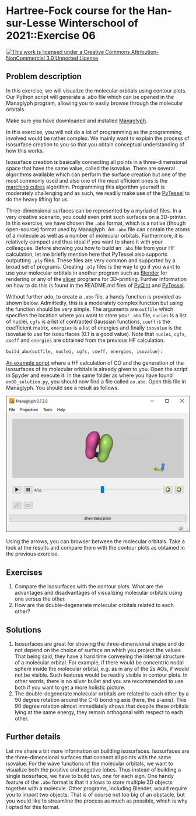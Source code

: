 # Hartree-Fock course for the Han-sur-Lesse Winterschool of 2021::Exercise 06

[![This work is licensed under a Creative Commons Attribution-NonCommercial 3.0 Unported License](https://i.creativecommons.org/l/by-nc/3.0/88x31.png)](http://creativecommons.org/licenses/by-nc/3.0/)

## Problem description
In this exercise, we will visualize the molecular orbitals using
contour plots. Our Python script will generate a .abo file which
can be opened in the Managlyph program, allowing you to easily
browse through the molecular orbitals.

Make sure you have downloaded and installed [Managlyph](https://www.managlyph.nl/download).

In this exercise, you will not do a lot of programming as the programming
involved would be rather complex. We mainly want to explain the process
of isosurface creation to you so that you obtain conceptual understanding
of how this works.

Isosurface creation is basically connecting all points in a three-dimensional space
that have the same value, called the isovalue. There are several algorithms
available which can perform the surface creation but one of the most commonly
used and also one of the most efficient ones is the [marching cubes](https://en.wikipedia.org/wiki/Marching_cubes)
algorithm. Programming this algorithm yourself is moderately challenging
and as such, we readily make use of the [PyTessel](https://github.com/ifilot/pytessel) to
do the heavy lifting for us.

Three-dimensional surfaces can be represented by a myriad of files. In a very creative
scenario, you could even print such surfaces on a 3D-printer. In this exercise,
we have chosen the `.abo` format, which is a native (though open-source) format used
by Managlyph. An `.abo` file can contain the atoms of a molecule as well as a number
of molecular orbitals. Furthermore, it is relatively compact and thus ideal if you want
to share it with your colleagues. Before showing you how to build an `.abo` file from
your HF calculation, let me briefly mention here that PyTessel also supports outputting
`.ply` files. These files are very common and supported by a broad set of programs. Creating
`.ply` files is the way to go if you want to use your molecular orbitals in another program
such as [Blender](https://www.blender.org/) for rendering or any of the [slicer](https://en.wikipedia.org/wiki/Slicer_(3D_printing))
programs for 3D-printing. Further information on how to do this is found in the README.md
files of [PyQInt](https://github.com/ifilot/pyqint) and [PyTessel](https://github.com/ifilot/pytessel).

Without further ado, to create a `.abo` file, a handy function is provided as 
shown below. Admittedly, this is a moderately complex function but using the function
should be very simple. The arguments are `outfile` which specifies the location
where you want to store your `.abo` file, `nuclei` is a list of nuclei, `cgfs` 
is a list of contracted Gaussian functions, `coeff` is the coefficient matrix,
`energies` is a list of energies and finally `isovalue` is the isovalue to use
for isosurfaces (0.1 is a good value). Note that `nuclei`, `cgfs`, `coeff` and
`energies` are obtained from the previous HF calculation.

```python
build_abo(outfile, nuclei, cgfs, coeff, energies, isovalue):
```

[An example script](ex08_solution.py) where a HF calculation of CO and the generation of the isosurfaces of
its molecular orbitals is already given to you. Open the script in Spyder and execute it. In the
same folder as where you have found `ex08_solution.py`, you should now find a file called `co.abo`. Open
this file in Managlyph. You should see a result as follows.

![Molecular orbital visualized using Managlyph](../img/managlyph_co.png)

Using the arrows, you can browser between the molecular orbitals. Take
a look at the results and compare them with the contour plots as obtained
in the previous exercise.

## Exercises

1. Compare the isosurfaces with the contour plots. What are the advantages and disadvantages of 
   visualizing molecular orbitals using one versus the other.
2. How are the double-degenerate molecular orbitals related to each other?

## Solutions
1. Isosurfaces are great for showing the three-dimensional shape and do not
   depend on the choice of surface on which you project the values. That being
   said, they have a hard time conveying the internal structure of a molecular orbital.
   For example, if there would be concentric nodal sphere inside the molecular orbital,
   e.g. as in any of the 2s AOs, if would not be visible. Such features would be
   readily visible in contour plots. In other words, there is no silver bullet
   and you are recommended to use both if you want to get a more holistic picture.
2. The double-degenerate molecular orbitals are related to each other by a 90 degree
   rotation around the C-O bonding axis (here, the z-axis). This 90 degree rotation
   almost immediately shows that despite these orbitals lying at the same energy, they
   remain orthogonal with respect to each other.

## Further details
Let me share a bit more information on building isosurfaces. Isosurfaces are the
three-dimensional surfaces that connect all points with the same isovalue. For
the wave functions of the molecular orbitals, we want to visualize both the
positive and negative lobes. Thus instead of building a single isosurface,
we have to build two, one for each sign. One handy feature of the `.abo` format
is that it allows to store multiple 3D objects together with a molecule. Other
programs, including Blender, would require you to import two objects. That
is of course not too big of an obstacle, but you would like to streamline the
process as much as possible, which is why I opted for this format.
